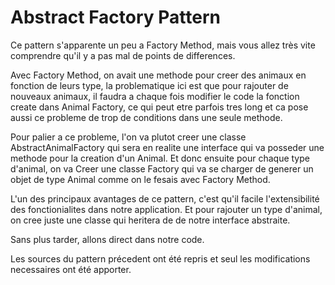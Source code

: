 # Abstract Factory Pattern

Ce pattern s'apparente un peu a Factory Method, mais vous allez très vite comprendre qu'il y a pas mal de points de differences.

Avec Factory Method, on avait une methode pour creer des animaux en fonction de leurs type, la problematique ici est que pour rajouter de nouveaux animaux, il faudra a chaque fois modifier le code la fonction create dans Animal Factory, ce qui peut etre parfois tres long et ca pose aussi ce probleme de trop de conditions dans une seule methode.

Pour palier a ce probleme, l'on va plutot creer une classe AbstractAnimalFactory qui sera en realite une interface qui va posseder une methode pour la creation d'un Animal. Et donc ensuite pour chaque type d'animal, on va Creer une classe Factory qui va se charger de generer un objet de type Animal comme on le fesais avec Factory Method.

L'un des principaux avantages de ce pattern, c'est qu'il facile l'extensibilité des fonctionialites dans notre application. Et pour rajouter un type d'animal, on cree juste une classe qui heritera de de notre interface abstraite.

Sans plus tarder, allons direct dans notre code.

Les sources du pattern précedent ont été repris et seul les modifications necessaires ont été apporter.